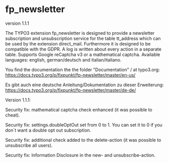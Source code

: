 # fp_newsletter

version 1.1.1

The TYPO3 extension fp_newsletter is designed to provide a newsletter subscription and unsubscription service for the table tt_address which can be used
by the extension direct_mail. Furthermore it is designed to be compatible with the GDPR. A log is written about every action in a separate table.
Supports Google reCaptcha v3 or a mathematical captcha.
Available languages: english, german/deutsch and italian/italiano.

You find the documentation the the folder "Documentation" / at typo3.org:
https://docs.typo3.org/p/fixpunkt/fp-newsletter/master/en-us/

Es gibt auch eine deutsche Anleitung/Dokumentation zu dieser Erweiterung:
https://docs.typo3.org/p/fixpunkt/fp-newsletter/master/de-de/

Version 1.1.1:

Security fix: mathematical captcha check enhanced (it was possible to cheat).

Security fix: settings.doubleOptOut set from 0 to 1. You can set it to 0 if you don´t want a double opt out subscription.

Security fix: additional check added to the delete-action (it was possible to unsubscribe all users).

Security fix: Information Disclosure in the  new- and unsubscribe-action.
